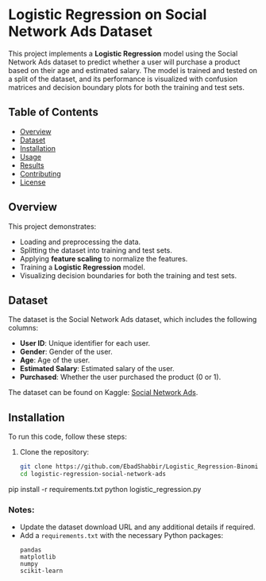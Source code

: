 # Logistic Regression on Social Network Ads Dataset

This project implements a **Logistic Regression** model using the Social Network Ads dataset to predict whether a user will purchase a product based on their age and estimated salary. The model is trained and tested on a split of the dataset, and its performance is visualized with confusion matrices and decision boundary plots for both the training and test sets.

## Table of Contents
- [Overview](#overview)
- [Dataset](#dataset)
- [Installation](#installation)
- [Usage](#usage)
- [Results](#results)
- [Contributing](#contributing)
- [License](#license)

## Overview
This project demonstrates:
- Loading and preprocessing the data.
- Splitting the dataset into training and test sets.
- Applying **feature scaling** to normalize the features.
- Training a **Logistic Regression** model.
- Visualizing decision boundaries for both the training and test sets.

## Dataset
The dataset is the Social Network Ads dataset, which includes the following columns:
- **User ID**: Unique identifier for each user.
- **Gender**: Gender of the user.
- **Age**: Age of the user.
- **Estimated Salary**: Estimated salary of the user.
- **Purchased**: Whether the user purchased the product (0 or 1).

The dataset can be found on Kaggle: [Social Network Ads](https://www.kaggle.com).

## Installation
To run this code, follow these steps:

1. Clone the repository:
   ```bash
   git clone https://github.com/EbadShabbir/Logistic_Regression-Binomial-
   cd logistic-regression-social-network-ads
   
pip install -r requirements.txt
python logistic_regression.py

### Notes:
- Update the dataset download URL and any additional details if required.
- Add a `requirements.txt` with the necessary Python packages:
  ```text
  pandas
  matplotlib
  numpy
  scikit-learn
